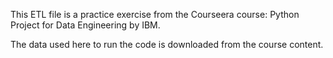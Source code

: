 This ETL file is a practice exercise from the Courseera course: Python Project for Data Engineering by IBM. 

The data used here to run the code is downloaded from the course content.
